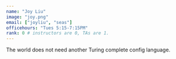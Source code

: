 ```yaml
---
name: "Joy Liu"
image: "joy.png"
email: ["joyliu", "seas"]
officehours: "Tues 5:15-7:15PM"
rank: 0 # instructors are 0, TAs are 1.
---
```

The world does not need another Turing complete config language.